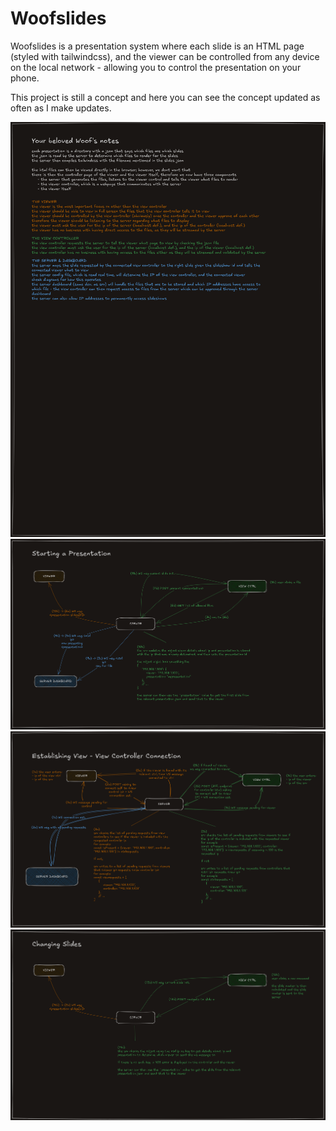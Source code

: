 # Woofslides

Woofslides is a presentation system where each slide is an HTML page (styled with tailwindcss), and the viewer can be controlled from any device on the local network - allowing you to control the presentation on your phone.

This project is still a concept and here you can see the concept updated as often as I make updates.

![0](https://github.com/woofslides/.github/blob/main/profile/Woofslides.0.png?raw=true)
![1](https://github.com/woofslides/.github/blob/main/profile/Woofslides.1.png?raw=true)
![2](https://github.com/woofslides/.github/blob/main/profile/Woofslides.2.png?raw=true)
![3](https://github.com/woofslides/.github/blob/main/profile/Woofslides.3.png?raw=true)
